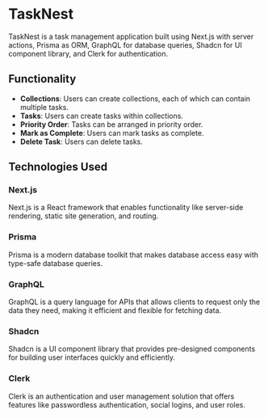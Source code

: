 # TaskNest

TaskNest is a task management application built using Next.js with server actions, Prisma as ORM, GraphQL for database queries, Shadcn for UI component library, and Clerk for authentication.

## Functionality

- **Collections**: Users can create collections, each of which can contain multiple tasks.
- **Tasks**: Users can create tasks within collections.
- **Priority Order**: Tasks can be arranged in priority order.
- **Mark as Complete**: Users can mark tasks as complete.
- **Delete Task**: Users can delete tasks.

## Technologies Used

### Next.js

Next.js is a React framework that enables functionality like server-side rendering, static site generation, and routing.

### Prisma

Prisma is a modern database toolkit that makes database access easy with type-safe database queries.

### GraphQL

GraphQL is a query language for APIs that allows clients to request only the data they need, making it efficient and flexible for fetching data.

### Shadcn

Shadcn is a UI component library that provides pre-designed components for building user interfaces quickly and efficiently.

### Clerk

Clerk is an authentication and user management solution that offers features like passwordless authentication, social logins, and user roles.
